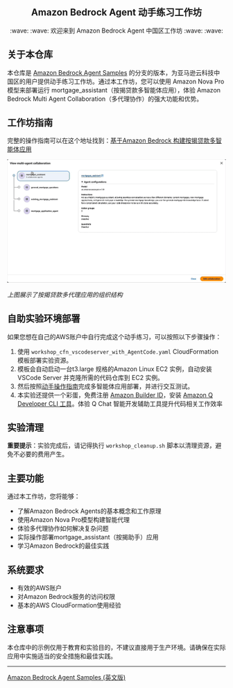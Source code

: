<h2 align="center">Amazon Bedrock Agent 动手练习工作坊</h2>
<p align="center">
  :wave: :wave: 欢迎来到 Amazon Bedrock Agent 中国区工作坊 :wave: :wave:
</p>

## 关于本仓库

本仓库是 [Amazon Bedrock Agent Samples](https://github.com/awslabs/amazon-bedrock-agent-samples) 的分支的版本，为亚马逊云科技中国区的用户提供动手练习工作坊。通过本工作坊，您可以使用 Amazon Nova Pro 模型来部署运行 mortgage_assistant（按揭贷款多智能体应用），体验 Amazon Bedrock Multi Agent Collaboration（多代理协作）的强大功能和优势。

## 工作坊指南

完整的操作指南可以在这个地址找到：[基于Amazon Bedrock 构建按揭贷款多智能体应用](https://studio.us-east-1.prod.workshops.aws/preview/d674f40f-d636-4654-9322-04dafc7cc63e/builds/30a7eb13-bfdf-4ebe-bd1f-5eef38bd8565/zh-CN/4-lab-3)

![Amazon Bedrock Multi Agent Collaboration Demo](images/workshop_bedrock_multi_agent.gif)

*上图展示了按揭贷款多代理应用的组织结构*

## 自助实验环境部署

如果您想在自己的AWS账户中自行完成这个动手练习，可以按照以下步骤操作：

1. 使用 `workshop_cfn_vscodeserver_with_AgentCode.yaml` CloudFormation 模板部署实验资源。
2. 模板会自动启动一台t3.large 规格的Amazon Linux EC2 实例，自动安装 VSCode Server 并克隆所需的代码仓库到 EC2 实例。
3. 然后按照[动手操作指南](https://studio.us-east-1.prod.workshops.aws/preview/d674f40f-d636-4654-9322-04dafc7cc63e/builds/30a7eb13-bfdf-4ebe-bd1f-5eef38bd8565/zh-CN/4-lab-3)完成多智能体应用部署，并进行交互测试。
4. 本实验还提供一个彩蛋，免费注册 [Amazon Builder ID](https://docs.aws.amazon.com/zh_cn/signin/latest/userguide/create-aws_builder_id.html)，安装 [Amazon Q Developer CLI 工具](https://docs.aws.amazon.com/amazonq/latest/qdeveloper-ug/command-line.html)。体验 Q Chat 智能开发辅助工具提升代码相关工作效率

## 实验清理

**重要提示**：实验完成后，请记得执行 `workshop_cleanup.sh` 脚本以清理资源，避免不必要的费用产生。

## 主要功能

通过本工作坊，您将能够：
- 了解Amazon Bedrock Agents的基本概念和工作原理
- 使用Amazon Nova Pro模型构建智能代理
- 体验多代理协作如何解决复杂问题
- 实际操作部署mortgage_assistant（按揭助手）应用
- 学习Amazon Bedrock的最佳实践

## 系统要求

- 有效的AWS账户
- 对Amazon Bedrock服务的访问权限
- 基本的AWS CloudFormation使用经验

## 注意事项

本仓库中的示例仅用于教育和实验目的，不建议直接用于生产环境。请确保在实际应用中实施适当的安全措施和最佳实践。

---

[Amazon Bedrock Agent Samples (英文版)](README_EN.md)
